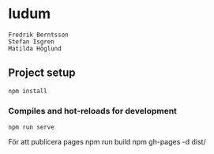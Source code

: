 # ludum

```
Fredrik Berntsson
Stefan Isgren
Matilda Höglund
```

## Project setup

```
npm install
```

### Compiles and hot-reloads for development

```
npm run serve
```

För att publicera pages
npm run build
npm gh-pages -d dist/
